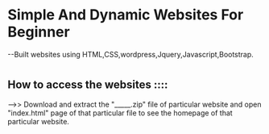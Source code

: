 
# Simple And Dynamic Websites For Beginner

--Built websites using HTML,CSS,wordpress,Jquery,Javascript,Bootstrap.
#
#
## How to access the websites ::::

-->> Download and extract the "_____.zip" file of particular website and open "index.html" page of that particular file to see the homepage of that particular website.
#
